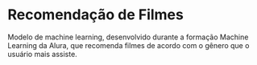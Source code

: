 # Recomendação de Filmes

Modelo de machine learning, desenvolvido durante a formação Machine Learning da Alura, que recomenda filmes de acordo com o gênero que o usuário mais assiste.
